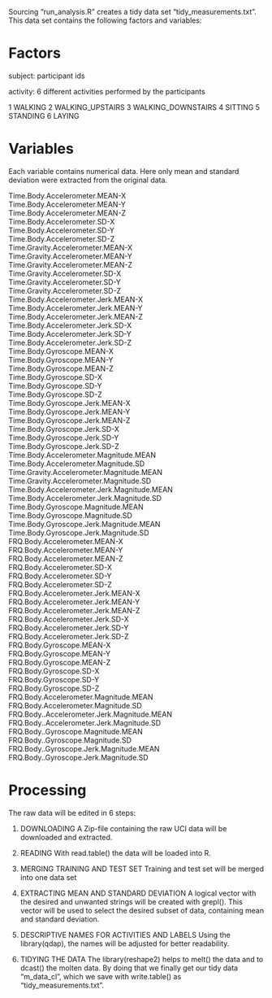 Sourcing “run_analysis.R” creates a tidy data set “tidy_measurements.txt”. This data set contains the following factors and variables:


# Factors
subject: participant ids

activity: 6 different activities performed by the participants                     

1 WALKING
2 WALKING_UPSTAIRS
3 WALKING_DOWNSTAIRS
4 SITTING
5 STANDING
6 LAYING


# Variables 
Each variable contains numerical data. Here only mean and standard deviation were extracted from the original data.

Time.Body.Accelerometer.MEAN-X              
Time.Body.Accelerometer.MEAN-Y              
Time.Body.Accelerometer.MEAN-Z            
Time.Body.Accelerometer.SD-X              
Time.Body.Accelerometer.SD-Y              
Time.Body.Accelerometer.SD-Z                 
Time.Gravity.Accelerometer.MEAN-X           
Time.Gravity.Accelerometer.MEAN-Y          
Time.Gravity.Accelerometer.MEAN-Z          
Time.Gravity.Accelerometer.SD-X            
Time.Gravity.Accelerometer.SD-Y             
Time.Gravity.Accelerometer.SD-Z             
Time.Body.Accelerometer.Jerk.MEAN-X         
Time.Body.Accelerometer.Jerk.MEAN-Y           
Time.Body.Accelerometer.Jerk.MEAN-Z      
Time.Body.Accelerometer.Jerk.SD-X           
Time.Body.Accelerometer.Jerk.SD-Y         
Time.Body.Accelerometer.Jerk.SD-Z           
Time.Body.Gyroscope.MEAN-X                 
Time.Body.Gyroscope.MEAN-Y                 
Time.Body.Gyroscope.MEAN-Z                 
Time.Body.Gyroscope.SD-X                    
Time.Body.Gyroscope.SD-Y                   
Time.Body.Gyroscope.SD-Z                     
Time.Body.Gyroscope.Jerk.MEAN-X             
Time.Body.Gyroscope.Jerk.MEAN-Y            
Time.Body.Gyroscope.Jerk.MEAN-Z            
Time.Body.Gyroscope.Jerk.SD-X                
Time.Body.Gyroscope.Jerk.SD-Y              
Time.Body.Gyroscope.Jerk.SD-Z               
Time.Body.Accelerometer.Magnitude.MEAN       
Time.Body.Accelerometer.Magnitude.SD        
Time.Gravity.Accelerometer.Magnitude.MEAN   
Time.Gravity.Accelerometer.Magnitude.SD    
Time.Body.Accelerometer.Jerk.Magnitude.MEAN 
Time.Body.Accelerometer.Jerk.Magnitude.SD   
Time.Body.Gyroscope.Magnitude.MEAN          
Time.Body.Gyroscope.Magnitude.SD            
Time.Body.Gyroscope.Jerk.Magnitude.MEAN     
Time.Body.Gyroscope.Jerk.Magnitude.SD      
FRQ.Body.Accelerometer.MEAN-X              
FRQ.Body.Accelerometer.MEAN-Y              
FRQ.Body.Accelerometer.MEAN-Z              
FRQ.Body.Accelerometer.SD-X                  
FRQ.Body.Accelerometer.SD-Y                
FRQ.Body.Accelerometer.SD-Z                  
FRQ.Body.Accelerometer.Jerk.MEAN-X          
FRQ.Body.Accelerometer.Jerk.MEAN-Y          
FRQ.Body.Accelerometer.Jerk.MEAN-Z          
FRQ.Body.Accelerometer.Jerk.SD-X            
FRQ.Body.Accelerometer.Jerk.SD-Y            
FRQ.Body.Accelerometer.Jerk.SD-Z            
FRQ.Body.Gyroscope.MEAN-X                    
FRQ.Body.Gyroscope.MEAN-Y                   
FRQ.Body.Gyroscope.MEAN-Z                 
FRQ.Body.Gyroscope.SD-X                   
FRQ.Body.Gyroscope.SD-Y                     
FRQ.Body.Gyroscope.SD-Z                    
FRQ.Body.Accelerometer.Magnitude.MEAN       
FRQ.Body.Accelerometer.Magnitude.SD         
FRQ.Body..Accelerometer.Jerk.Magnitude.MEAN  
FRQ.Body..Accelerometer.Jerk.Magnitude.SD    
FRQ.Body..Gyroscope.Magnitude.MEAN          
FRQ.Body..Gyroscope.Magnitude.SD          
FRQ.Body..Gyroscope.Jerk.Magnitude.MEAN     
FRQ.Body..Gyroscope.Jerk.Magnitude.SD       

# Processing
The raw data will be edited in 6 steps: 

1. DOWNLOADING
A Zip-file containing the raw UCI data will be downloaded and extracted.

2. READING
With read.table() the data will be loaded into R.

3. MERGING TRAINING AND TEST SET
Training and test set will be merged into one data set


4. EXTRACTING MEAN AND STANDARD DEVIATION
A logical vector with the desired and unwanted strings will be created with grepl().
This vector will be used to select the desired subset of data, containing mean and standard deviation.

5. DESCRIPTIVE NAMES FOR ACTIVITIES AND LABELS
Using the library(qdap), the names will be adjusted for better readability.

6. TIDYING THE DATA
The library(reshape2) helps to melt() the data and to dcast() the molten data. By doing that we finally get our tidy data “m_data_cl”, which we save with write.table() as “tidy_measurements.txt”.
